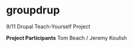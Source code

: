 # groupdrup
9/11 Drupal Teach-Yourself Project

**Project Participants**
Tom Beach /
Jeremy Koulish
